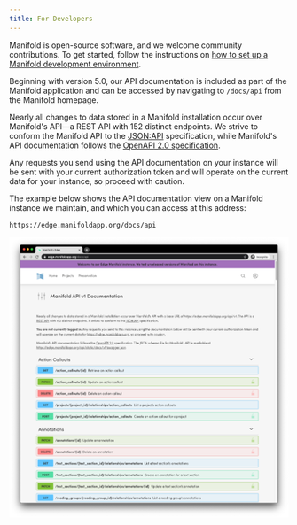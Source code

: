 ```yaml
---
title: For Developers
---
```


Manifold is open-source software, and we welcome community contributions. To get started, follow the instructions on [how to set up a Manifold development environment](/docs/development/environment).

Beginning with version 5.0, our API documentation is included as part of the Manifold application and can be accessed by navigating to `/docs/api` from the Manifold homepage.

Nearly all changes to data stored in a Manifold installation occur over Manifold's API—a REST API with 152 distinct endpoints. We strive to conform the Manifold API to the [JSON:API](https://jsonapi.org/) specification, while Manifold's API documentation follows the [OpenAPI 2.0 specification](https://github.com/OAI/OpenAPI-Specification/blob/master/versions/2.0.md).

Any requests you send using the API documentation on your instance will be sent with your current authorization token and will operate on the current data for your instance, so proceed with caution.

The example below shows the API documentation view on a Manifold instance we maintain, and which you can access at this address:

```html
https://edge.manifoldapp.org/docs/api
```

![Manifold APIs](/docs/assets/development/api.png)
